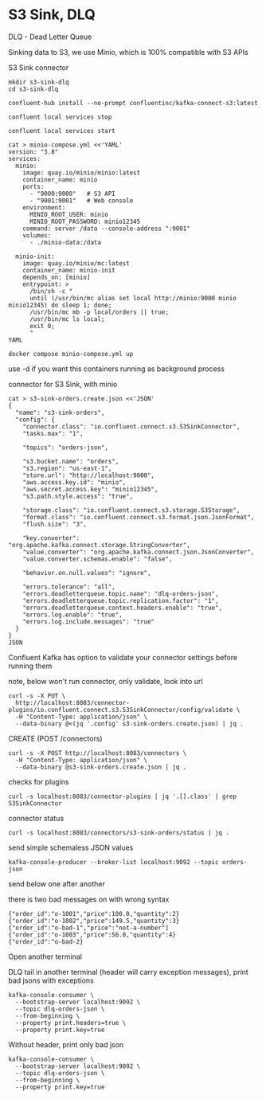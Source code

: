# S3 Sink, DLQ

DLQ - Dead Letter Queue

Sinking data to S3, we use Minio, which is 100% compatible with S3 APIs 



S3 Sink connector

```
mkdir s3-sink-dlq
cd s3-sink-dlq
```

```
confluent-hub install --no-prompt confluentinc/kafka-connect-s3:latest
```

```
confluent local services stop
```

```
confluent local services start
```

```
cat > minio-compose.yml <<'YAML'
version: "3.8"
services:
  minio:
    image: quay.io/minio/minio:latest
    container_name: minio
    ports:
      - "9000:9000"   # S3 API
      - "9001:9001"   # Web console
    environment:
      MINIO_ROOT_USER: minio
      MINIO_ROOT_PASSWORD: minio12345
    command: server /data --console-address ":9001"
    volumes:
      - ./minio-data:/data

  minio-init:
    image: quay.io/minio/mc:latest
    container_name: minio-init
    depends_on: [minio]
    entrypoint: >
      /bin/sh -c "
      until (/usr/bin/mc alias set local http://minio:9000 minio minio12345) do sleep 1; done;
      /usr/bin/mc mb -p local/orders || true;
      /usr/bin/mc ls local;
      exit 0;
      "
YAML
```

```
docker compose minio-compose.yml up 
```

use -d if you want this containers running as background process


connector for S3 Sink, with minio

```
cat > s3-sink-orders.create.json <<'JSON'
{
  "name": "s3-sink-orders",
  "config": {
    "connector.class": "io.confluent.connect.s3.S3SinkConnector",
    "tasks.max": "1",

    "topics": "orders-json",

    "s3.bucket.name": "orders",
    "s3.region": "us-east-1",
    "store.url": "http://localhost:9000",
    "aws.access.key.id": "minio",
    "aws.secret.access.key": "minio12345",
    "s3.path.style.access": "true",

    "storage.class": "io.confluent.connect.s3.storage.S3Storage",
    "format.class": "io.confluent.connect.s3.format.json.JsonFormat",
    "flush.size": "3",

    "key.converter": "org.apache.kafka.connect.storage.StringConverter",
    "value.converter": "org.apache.kafka.connect.json.JsonConverter",
    "value.converter.schemas.enable": "false",

    "behavior.on.null.values": "ignore",

    "errors.tolerance": "all",
    "errors.deadletterqueue.topic.name": "dlq-orders-json",
    "errors.deadletterqueue.topic.replication.factor": "1",
    "errors.deadletterqueue.context.headers.enable": "true",
    "errors.log.enable": "true",
    "errors.log.include.messages": "true"
  }
}
JSON
```

Confluent Kafka has option to validate your connector settings before running them

note, below won't run connector, only validate, look into url

```
curl -s -X PUT \
  http://localhost:8083/connector-plugins/io.confluent.connect.s3.S3SinkConnector/config/validate \
  -H "Content-Type: application/json" \
  --data-binary @<(jq '.config' s3-sink-orders.create.json) | jq .
```

CREATE (POST /connectors) 

```
curl -s -X POST http://localhost:8083/connectors \
  -H "Content-Type: application/json" \
  --data-binary @s3-sink-orders.create.json | jq .
```

checks for plugins
```
curl -s localhost:8083/connector-plugins | jq '.[].class' | grep S3SinkConnector
```

connector status

```
curl -s localhost:8083/connectors/s3-sink-orders/status | jq .
```

send simple schemaless JSON values

```
kafka-console-producer --broker-list localhost:9092 --topic orders-json
```

send below one after another

there is two bad messages on with wrong syntax

```
{"order_id":"o-1001","price":100.0,"quantity":2}
{"order_id":"o-1002","price":149.5,"quantity":3}
{"order_id":"o-bad-1","price":"not-a-number"]
{"order_id":"o-1003","price":56.0,"quantity":4}
{"order_id":"o-bad-2}
```

Open another terminal

DLQ tail in another terminal (header will carry exception messages), print bad jsons with exceptions
```
kafka-console-consumer \
  --bootstrap-server localhost:9092 \
  --topic dlq-orders-json \
  --from-beginning \
  --property print.headers=true \
  --property print.key=true
```

Without header, print only bad json

```
kafka-console-consumer \
  --bootstrap-server localhost:9092 \
  --topic dlq-orders-json \
  --from-beginning \
  --property print.key=true
```



